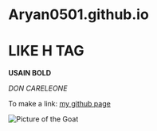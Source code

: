 # Aryan0501.github.io

# LIKE H TAG

**USAIN BOLD**

*DON CARELEONE*

To make a link: [my github page](https://aryan0501.github.io/)

![Picture of the Goat](https://upload.wikimedia.org/wikipedia/commons/3/3c/Cristiano_Ronaldo.jpg)





